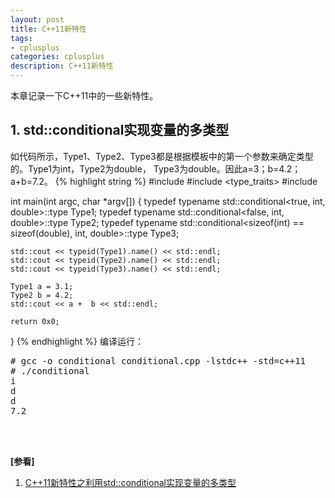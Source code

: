 ```yaml
---
layout: post
title: C++11新特性
tags:
- cplusplus
categories: cplusplus
description: C++11新特性
---
```



本章记录一下C++11中的一些新特性。

<!-- more -->


## 1. std::conditional实现变量的多类型
如代码所示，Type1、Type2、Type3都是根据模板中的第一个参数来确定类型的。Type1为int，Type2为double， Type3为double。因此a=3；b=4.2；a+b=7.2。
{% highlight string %}
#include <iostream>
#include <type_traits>
#include <typeinfo>

int main(int argc, char *argv[])
{
	typedef typename std::conditional<true, int, double>::type Type1;
	typedef typename std::conditional<false, int, double>::type Type2;
	typedef typename std::conditional<sizeof(int) == sizeof(double), int, double>::type Type3;

	std::cout << typeid(Type1).name() << std::endl;
	std::cout << typeid(Type2).name() << std::endl;
	std::cout << typeid(Type3).name() << std::endl;

	Type1 a = 3.1;
	Type2 b = 4.2;
	std::cout << a +  b << std::endl;

	return 0x0;
}
{% endhighlight %}
编译运行：
<pre>
# gcc -o conditional conditional.cpp -lstdc++ -std=c++11
# ./conditional 
i
d
d
7.2
</pre>






<br />
<br />

**[参看]**

1. [C++11新特性之利用std::conditional实现变量的多类型](https://blog.csdn.net/asbhunan129/article/details/86609897)


<br />
<br />
<br />


